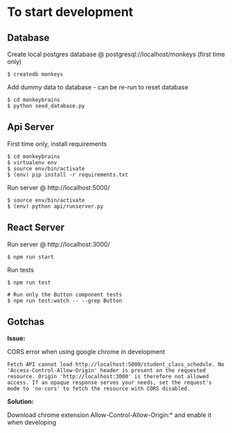 # To start development

## Database
Create local postgres database @ postgresql://localhost/monkeys (first time only)

    $ createdb monkeys

Add dummy data to database - can be re-run to reset database

    $ cd monkeybrains
    $ python seed_database.py


## Api Server
First time only, install requirements

	$ cd monkeybrains
	$ virtualenv env
	$ source env/bin/activate
	$ (env) pip install -r requirements.txt

Run server @ http://localhost:5000/

	$ source env/bin/activate
	$ (env) python api/runserver.py

## React Server

Run server @ http://localhost:3000/

    $ npm run start

Run tests

    $ npm run test

    # Run only the Button component tests
    $ npm run test:watch -- --grep Button


## Gotchas

**Issue:**

CORS error when using google chrome in development

    Fetch API cannot load http://localhost:5000/student_class_schedule. No 'Access-Control-Allow-Origin' header is present on the requested resource. Origin 'http://localhost:3000' is therefore not allowed access. If an opaque response serves your needs, set the request's mode to 'no-cors' to fetch the resource with CORS disabled.

**Solution:**

Download chrome extension Allow-Control-Allow-Origin:* and enable it when developing
